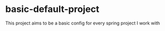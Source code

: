 # basic-default-project
This project aims to be a basic config for every spring project I work with
